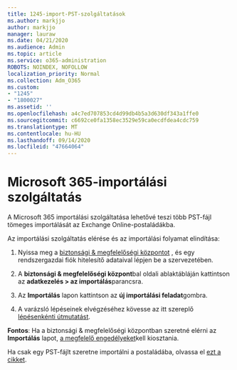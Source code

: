 ```yaml
---
title: 1245-import-PST-szolgáltatások
ms.author: markjjo
author: markjjo
manager: lauraw
ms.date: 04/21/2020
ms.audience: Admin
ms.topic: article
ms.service: o365-administration
ROBOTS: NOINDEX, NOFOLLOW
localization_priority: Normal
ms.collection: Adm_O365
ms.custom:
- "1245"
- "1800027"
ms.assetid: ''
ms.openlocfilehash: a4c7ed707853cd4d99db4b5a3d630df343a1ffe0
ms.sourcegitcommit: c6692ce0fa1358ec3529e59ca0ecdfdea4cdc759
ms.translationtype: MT
ms.contentlocale: hu-HU
ms.lasthandoff: 09/14/2020
ms.locfileid: "47664064"
---
```

# <a name="microsoft-365-import-service"></a>Microsoft 365-importálási szolgáltatás

A Microsoft 365 importálási szolgáltatása lehetővé teszi több PST-fájl tömeges importálását az Exchange Online-postaládákba.

Az importálási szolgáltatás elérése és az importálási folyamat elindítása:

1. Nyissa meg a [biztonsági & megfelelőségi központot](https://protection.office.com) , és egy rendszergazdai fiók hitelesítő adataival lépjen be a szervezetében.

2. A **biztonsági & megfelelőségi központ**bal oldali ablaktábláján kattintson az **adatkezelés > az importálás**parancsra.

3. Az **Importálás** lapon kattintson az **új importálási feladat**gombra.

4. A varázsló lépéseinek elvégzéséhez kövesse az itt szereplő [lépésenkénti útmutatást](https://docs.microsoft.com/microsoft-365/security/office-365-security/use-dkim-to-validate-outbound-email).

**Fontos**: Ha a biztonsági & megfelelőségi központban szeretné elérni az **Importálás** lapot,  [a megfelelő engedélyeket](https://docs.microsoft.com/microsoft-365/security/office-365-security/use-dkim-to-validate-outbound-email)kell kiosztania.

Ha csak egy PST-fájlt szeretne importálni a postaládába, olvassa el [ezt a cikket](https://support.office.com/article/import-email-contacts-and-calendar-from-an-outlook-pst-file-431a8e9a-f99f-4d5f-ae48-ded54b3440ac).
